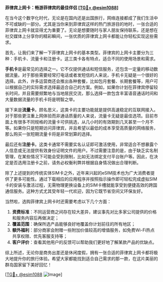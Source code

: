 **菲律宾上网卡：畅游菲律宾的最佳伴侣 [[TG💪+ @esim1088](https://t.me/s/esim1088)]**

在当今这个数字化时代，无论是在国内还是出国旅行，网络连接都成了我们生活中不可或缺的一部分。尤其是当你来到菲律宾这样的热门旅游目的地时，一张合适的菲律宾上网卡就显得尤为重要了。无论是想要随时与家人朋友保持联系，还是想在社交媒体上分享你的精彩瞬间，一张优质的菲律宾上网卡都能让你轻松实现这些需求。

首先，让我们来了解一下菲律宾上网卡的基本类型。菲律宾的上网卡主要分为三种：手机卡、流量卡和注册卡。这三类卡各有特点，适合不同的使用场景和需求。

**手机卡**是最常见的选择之一。它不仅提供通话和短信服务，还包含一定量的移动数据流量。对于那些需要经常打电话或者发短信的人来说，手机卡无疑是一个很好的选择。此外，许多运营商还会推出各种套餐，比如包月套餐、长期套餐等，用户可以根据自己的实际需求选择最适合自己的方案。例如，如果你计划在菲律宾停留较长时间，并且需要频繁地与当地居民交流，那么选择一款包含丰富语音通话时间和大量数据流量的手机卡将是明智之举。

接下来是**流量卡**。顾名思义，这类卡的主要功能就是提供高速稳定的互联网接入。对于那些更注重上网体验而非通话质量的人来说，流量卡无疑是最佳选项。目前市面上有很多不同规格的流量卡可供挑选，从几小时的有效期到几天甚至一个月不等。如果你只是短期访问菲律宾，并且希望以最低的成本享受高质量的网络服务，那么购买一张短期流量卡将是非常划算的选择。

最后还有**注册卡**。这类卡通常不需要实名认证即可激活使用，非常适合不想暴露个人信息或无法提供有效身份证明文件的用户。不过需要注意的是，由于缺乏实名制管理，在某些情况下可能会受到限制，比如无法绑定支付平台账户等。因此，在决定是否选用注册卡之前，请务必权衡利弊并根据自身情况做出合理判断。

除了上述提到的传统实体SIM卡之外，近年来兴起的eSIM技术也为广大消费者提供了更多可能性。通过下载相应的应用程序并按照指示操作即可轻松完成虚拟SIM卡的安装与激活过程，无需物理更换设备上的SIM卡槽就能享受到便捷高效的跨国通信服务。这种方式尤其受年轻一代欢迎，因为它既节省空间又环保友好。

当然啦，选购菲律宾上网卡时还需要考虑以下几个方面：

1. **资费标准**：不同运营商之间存在较大差异，建议事先对比多家公司提供的价格和服务内容后再做决定；
2. **覆盖范围**：确保所选产品能够良好地覆盖你计划前往的所有地区；
3. **额外福利**：部分商家会附赠一些附加价值较高的增值服务，如免费Wi-Fi热点共享权限、优先客服支持等；
4. **客户评价**：查看其他用户的反馈可以帮助我们更好地了解某款产品的优缺点。

综上所述，无论你是商务出差还是休闲度假，拥有一张合适的菲律宾上网卡都将极大地提升你的旅行体验。希望大家都能找到适合自己需求的那一款，在这片美丽的群岛国家留下美好回忆！

[[TG💪+ @esim1088](https://t.me/s/esim1088) ![Image](https://i.postimg.cc/4NQfJmqS/Snipaste-2025-05-13-00-14-12.png)]